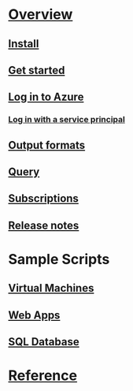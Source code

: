 # [Overview](overview.md)
## [Install](install-az-cli2.md)
## [Get started](get-started-with-az-cli2.md)
## [Log in to Azure](authenticate-az-cli2.md)
### [Log in with a service principal](create-an-azure-service-principal.md)
## [Output formats](format-output-az-cli2.md)
## [Query](query-az-cli2.md)
## [Subscriptions](manage-azure-subscriptions.md)
## [Release notes](release-notes.md)
# Sample Scripts
## [Virtual Machines](/azure/virtual-machines/virtual-machines-linux-cli-samples?toc=%2fcli%2fazure%2ftoc.json)
## [Web Apps](/azure/app-service/app-service-cli-samples?toc=%2fcli%2fazure%2ftoc.json)
## [SQL Database](/azure/sql-database/sql-database-cli-samples?toc=%2fcli%2fazure%2ftoc.json)
# [Reference](../docs-ref-autogen/refTOC.md)
